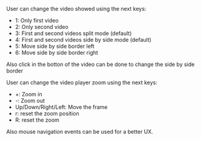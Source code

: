 User can change the video showed using the next keys:

 * 1: Only first video
 * 2: Only second video
 * 3: First and second videos split mode (default)
 * 4: First and second videos side by side mode (default)
 * 5: Move side by side border left
 * 6: Move side by side border right

Also click in the botton of the video can be done to change the side by side border

User can change the video player zoom using the next keys:

 * +: Zoom in
 * -: Zoom out
 * Up/Down/Right/Left: Move the frame
 * r: reset the zoom position
 * R: reset the zoom
 
Also mouse navigation events can be used for a better UX.
